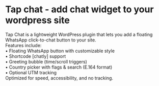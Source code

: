 # Tap chat - add chat widget to your wordpress site
Tap Chat is a lightweight WordPress plugin that lets you add a floating WhatsApp click-to-chat button to your site.  
Features include:  
• Floating WhatsApp button with customizable style  
• Shortcode [chatly] support  
• Greeting bubble (time/scroll triggers)  
• Country picker with flags & search (E.164 format)  
• Optional UTM tracking  
Optimized for speed, accessibility, and no tracking.  
